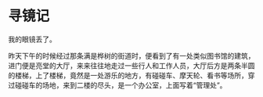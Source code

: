 # 寻镜记

我的眼镜丢了。

昨天下午的时候经过那条满是桦树的街道时，便看到了有一处类似图书馆的建筑，进门便是亮堂的大厅，来来往往地走过一些行人和工作人员，大厅后方是两条半圆的楼梯，上了楼梯，竟然是一处游乐的地方，有碰碰车、摩天轮、看书等场所，穿过碰碰车的场地，来到二楼的尽头，是一个办公室，上面写着“管理处”。
